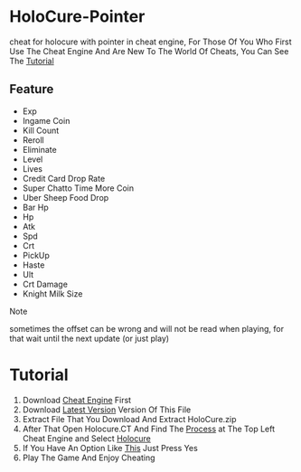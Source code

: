 # HoloCure-Pointer
cheat for holocure with pointer in cheat engine, For Those Of You Who First Use The Cheat Engine And Are New To The World Of Cheats, You Can See The [Tutorial](https://github.com/KohakuBeast/HoloCure-Pointer/tree/main#tutorial)  
## Feature
+ Exp
+ Ingame Coin
+ Kill Count
+ Reroll
+ Eliminate
+ Level
+ Lives
+ Credit Card Drop Rate  
+ Super Chatto Time More Coin 
+ Uber Sheep Food Drop 
+ Bar Hp 
+ Hp
+ Atk
+ Spd
+ Crt
+ PickUp
+ Haste
+ Ult
+ Crt Damage
+ Knight Milk Size
>[!NOTE]  
> sometimes the offset can be wrong and will not be read when playing, for that wait until the next update (or just play)

# Tutorial  
1. Download [Cheat Engine](https://www.cheatengine.org/) First  
2. Download [Latest Version](https://github.com/KohakuBeast/HoloCure-Pointer.git) Version Of This File  
3. Extract File That You Download And Extract HoloCure.zip
4. After That Open Holocure.CT And Find The [Process](https://prnt.sc/wTfkJCTZHGcr) at The Top Left Cheat Engine and Select [Holocure](https://prnt.sc/hCedJE0fscVh)
5. If You Have An Option Like [This](https://prnt.sc/oyeCXQIfEavm) Just Press Yes
6. Play The Game And Enjoy Cheating

